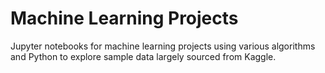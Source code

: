 # Machine Learning Projects
Jupyter notebooks for machine learning projects using various algorithms and Python to explore sample data largely sourced from Kaggle.
